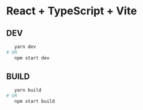 # React + TypeScript + Vite

## DEV
```bash
   yarn dev
# OR
   npm start dev
```

## BUILD
```bash
   yarn build
# OR
   npm start build
```
